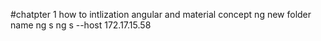 #chatpter 1 how to intlization angular and material concept 
ng new folder name
ng s 
ng s --host 172.17.15.58

